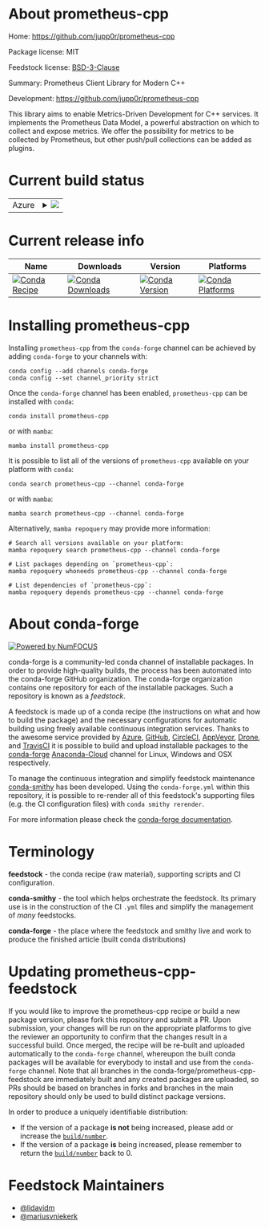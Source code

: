 About prometheus-cpp
====================

Home: https://github.com/jupp0r/prometheus-cpp

Package license: MIT

Feedstock license: [BSD-3-Clause](https://github.com/conda-forge/prometheus-cpp-feedstock/blob/main/LICENSE.txt)

Summary: Prometheus Client Library for Modern C++

Development: https://github.com/jupp0r/prometheus-cpp

This library aims to enable Metrics-Driven Development for C++ services. It implements the
Prometheus Data Model, a powerful abstraction on which to collect and expose metrics. We
offer the possibility for metrics to be collected by Prometheus, but other push/pull collections
can be added as plugins.


Current build status
====================


<table>
    
  <tr>
    <td>Azure</td>
    <td>
      <details>
        <summary>
          <a href="https://dev.azure.com/conda-forge/feedstock-builds/_build/latest?definitionId=16730&branchName=main">
            <img src="https://dev.azure.com/conda-forge/feedstock-builds/_apis/build/status/prometheus-cpp-feedstock?branchName=main">
          </a>
        </summary>
        <table>
          <thead><tr><th>Variant</th><th>Status</th></tr></thead>
          <tbody><tr>
              <td>linux_64</td>
              <td>
                <a href="https://dev.azure.com/conda-forge/feedstock-builds/_build/latest?definitionId=16730&branchName=main">
                  <img src="https://dev.azure.com/conda-forge/feedstock-builds/_apis/build/status/prometheus-cpp-feedstock?branchName=main&jobName=linux&configuration=linux%20linux_64_" alt="variant">
                </a>
              </td>
            </tr><tr>
              <td>linux_aarch64</td>
              <td>
                <a href="https://dev.azure.com/conda-forge/feedstock-builds/_build/latest?definitionId=16730&branchName=main">
                  <img src="https://dev.azure.com/conda-forge/feedstock-builds/_apis/build/status/prometheus-cpp-feedstock?branchName=main&jobName=linux&configuration=linux%20linux_aarch64_" alt="variant">
                </a>
              </td>
            </tr><tr>
              <td>linux_ppc64le</td>
              <td>
                <a href="https://dev.azure.com/conda-forge/feedstock-builds/_build/latest?definitionId=16730&branchName=main">
                  <img src="https://dev.azure.com/conda-forge/feedstock-builds/_apis/build/status/prometheus-cpp-feedstock?branchName=main&jobName=linux&configuration=linux%20linux_ppc64le_" alt="variant">
                </a>
              </td>
            </tr><tr>
              <td>osx_64</td>
              <td>
                <a href="https://dev.azure.com/conda-forge/feedstock-builds/_build/latest?definitionId=16730&branchName=main">
                  <img src="https://dev.azure.com/conda-forge/feedstock-builds/_apis/build/status/prometheus-cpp-feedstock?branchName=main&jobName=osx&configuration=osx%20osx_64_" alt="variant">
                </a>
              </td>
            </tr><tr>
              <td>osx_arm64</td>
              <td>
                <a href="https://dev.azure.com/conda-forge/feedstock-builds/_build/latest?definitionId=16730&branchName=main">
                  <img src="https://dev.azure.com/conda-forge/feedstock-builds/_apis/build/status/prometheus-cpp-feedstock?branchName=main&jobName=osx&configuration=osx%20osx_arm64_" alt="variant">
                </a>
              </td>
            </tr><tr>
              <td>win_64</td>
              <td>
                <a href="https://dev.azure.com/conda-forge/feedstock-builds/_build/latest?definitionId=16730&branchName=main">
                  <img src="https://dev.azure.com/conda-forge/feedstock-builds/_apis/build/status/prometheus-cpp-feedstock?branchName=main&jobName=win&configuration=win%20win_64_" alt="variant">
                </a>
              </td>
            </tr>
          </tbody>
        </table>
      </details>
    </td>
  </tr>
</table>

Current release info
====================

| Name | Downloads | Version | Platforms |
| --- | --- | --- | --- |
| [![Conda Recipe](https://img.shields.io/badge/recipe-prometheus--cpp-green.svg)](https://anaconda.org/conda-forge/prometheus-cpp) | [![Conda Downloads](https://img.shields.io/conda/dn/conda-forge/prometheus-cpp.svg)](https://anaconda.org/conda-forge/prometheus-cpp) | [![Conda Version](https://img.shields.io/conda/vn/conda-forge/prometheus-cpp.svg)](https://anaconda.org/conda-forge/prometheus-cpp) | [![Conda Platforms](https://img.shields.io/conda/pn/conda-forge/prometheus-cpp.svg)](https://anaconda.org/conda-forge/prometheus-cpp) |

Installing prometheus-cpp
=========================

Installing `prometheus-cpp` from the `conda-forge` channel can be achieved by adding `conda-forge` to your channels with:

```
conda config --add channels conda-forge
conda config --set channel_priority strict
```

Once the `conda-forge` channel has been enabled, `prometheus-cpp` can be installed with `conda`:

```
conda install prometheus-cpp
```

or with `mamba`:

```
mamba install prometheus-cpp
```

It is possible to list all of the versions of `prometheus-cpp` available on your platform with `conda`:

```
conda search prometheus-cpp --channel conda-forge
```

or with `mamba`:

```
mamba search prometheus-cpp --channel conda-forge
```

Alternatively, `mamba repoquery` may provide more information:

```
# Search all versions available on your platform:
mamba repoquery search prometheus-cpp --channel conda-forge

# List packages depending on `prometheus-cpp`:
mamba repoquery whoneeds prometheus-cpp --channel conda-forge

# List dependencies of `prometheus-cpp`:
mamba repoquery depends prometheus-cpp --channel conda-forge
```


About conda-forge
=================

[![Powered by
NumFOCUS](https://img.shields.io/badge/powered%20by-NumFOCUS-orange.svg?style=flat&colorA=E1523D&colorB=007D8A)](https://numfocus.org)

conda-forge is a community-led conda channel of installable packages.
In order to provide high-quality builds, the process has been automated into the
conda-forge GitHub organization. The conda-forge organization contains one repository
for each of the installable packages. Such a repository is known as a *feedstock*.

A feedstock is made up of a conda recipe (the instructions on what and how to build
the package) and the necessary configurations for automatic building using freely
available continuous integration services. Thanks to the awesome service provided by
[Azure](https://azure.microsoft.com/en-us/services/devops/), [GitHub](https://github.com/),
[CircleCI](https://circleci.com/), [AppVeyor](https://www.appveyor.com/),
[Drone](https://cloud.drone.io/welcome), and [TravisCI](https://travis-ci.com/)
it is possible to build and upload installable packages to the
[conda-forge](https://anaconda.org/conda-forge) [Anaconda-Cloud](https://anaconda.org/)
channel for Linux, Windows and OSX respectively.

To manage the continuous integration and simplify feedstock maintenance
[conda-smithy](https://github.com/conda-forge/conda-smithy) has been developed.
Using the ``conda-forge.yml`` within this repository, it is possible to re-render all of
this feedstock's supporting files (e.g. the CI configuration files) with ``conda smithy rerender``.

For more information please check the [conda-forge documentation](https://conda-forge.org/docs/).

Terminology
===========

**feedstock** - the conda recipe (raw material), supporting scripts and CI configuration.

**conda-smithy** - the tool which helps orchestrate the feedstock.
                   Its primary use is in the construction of the CI ``.yml`` files
                   and simplify the management of *many* feedstocks.

**conda-forge** - the place where the feedstock and smithy live and work to
                  produce the finished article (built conda distributions)


Updating prometheus-cpp-feedstock
=================================

If you would like to improve the prometheus-cpp recipe or build a new
package version, please fork this repository and submit a PR. Upon submission,
your changes will be run on the appropriate platforms to give the reviewer an
opportunity to confirm that the changes result in a successful build. Once
merged, the recipe will be re-built and uploaded automatically to the
`conda-forge` channel, whereupon the built conda packages will be available for
everybody to install and use from the `conda-forge` channel.
Note that all branches in the conda-forge/prometheus-cpp-feedstock are
immediately built and any created packages are uploaded, so PRs should be based
on branches in forks and branches in the main repository should only be used to
build distinct package versions.

In order to produce a uniquely identifiable distribution:
 * If the version of a package **is not** being increased, please add or increase
   the [``build/number``](https://docs.conda.io/projects/conda-build/en/latest/resources/define-metadata.html#build-number-and-string).
 * If the version of a package **is** being increased, please remember to return
   the [``build/number``](https://docs.conda.io/projects/conda-build/en/latest/resources/define-metadata.html#build-number-and-string)
   back to 0.

Feedstock Maintainers
=====================

* [@lidavidm](https://github.com/lidavidm/)
* [@mariusvniekerk](https://github.com/mariusvniekerk/)

